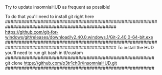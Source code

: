 Try to update insomniaHUD as frequent as possible!

To do that you'll need to install git right here
#################################################################################################
https://github.com/git-for-windows/git/releases/download/v2.40.0.windows.1/Git-2.40.0-64-bit.exe
#################################################################################################
To install the HUD you'll need to run git bash in  tf/custom
#######################################################
git clone https://github.com/p3tr1ch0r/insomniaHUD.git
#######################################################

